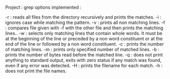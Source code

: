 Project : grep
options implemented :

-r : reads all files from the directory recursively and prints the matches.
-i : ignores case while matching the pattern.
-v : prints all non matching lines.
-f : compares file given with -f with the other file and then prints the 
     matching lines..
-w : selects only matching lines that contain whole words. It must be at the 
     beginning of the line or preceded by a non word constituent or at the end
     of the line or followed by a non word constituent.
-c : prints the number of matching lines.
-m : prints only specified number of matched lines.
-b : prints the number of bytes read before the matched line.
-q : does not print anything to standard output, exits with zero status if any
     match was found, even if any error was detected.
-H : prints the filename for each match.
-h : does not print the file names.
